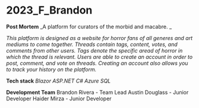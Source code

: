 # 2023_F_Brandon

**Post Mortem**
_A platform for curators of the morbid and macabre. _

_This platform is designed as a website for horror fans of all generes and art mediums to come together. 
Threads contain tags, content, votes, and comments from other users. Tags denote the specific aread of 
horror in which the thread is relevant. Users are able to create an account in order to post, comment, and
vote on threads. Creating an account also allows you to track your history on the platform._

**Tech stack**
_Blazor
ASP.NET
C#
Azure
SQL_

**Development Team**
Brandon Rivera - Team Lead
Austin Douglass - Junior Developer
Haider Mirza - Junior Developer
